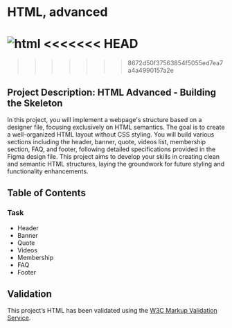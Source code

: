 #  HTML, advanced
![html](https://github.com/user-attachments/assets/14203162-98cc-4d5d-a99d-0cb00d4928f7)
<<<<<<< HEAD
=======


>>>>>>> 8672d50f37563854f5055ed7ea7a4a4990157a2e
## Project Description: HTML Advanced - Building the Skeleton

In this project, you will implement a webpage's structure based on a designer file, focusing exclusively on HTML semantics. The goal is to create a well-organized HTML layout without CSS styling. You will build various sections including the header, banner, quote, videos list, membership section, FAQ, and footer, following detailed specifications provided in the Figma design file. This project aims to develop your skills in creating clean and semantic HTML structures, laying the groundwork for future styling and functionality enhancements.

## Table of Contents
### Task

- Header
- Banner
- Quote 
- Videos
- Membership
- FAQ
- Footer

## Validation

This project’s HTML has been validated using the [W3C Markup Validation Service](https://validator.w3.org).

